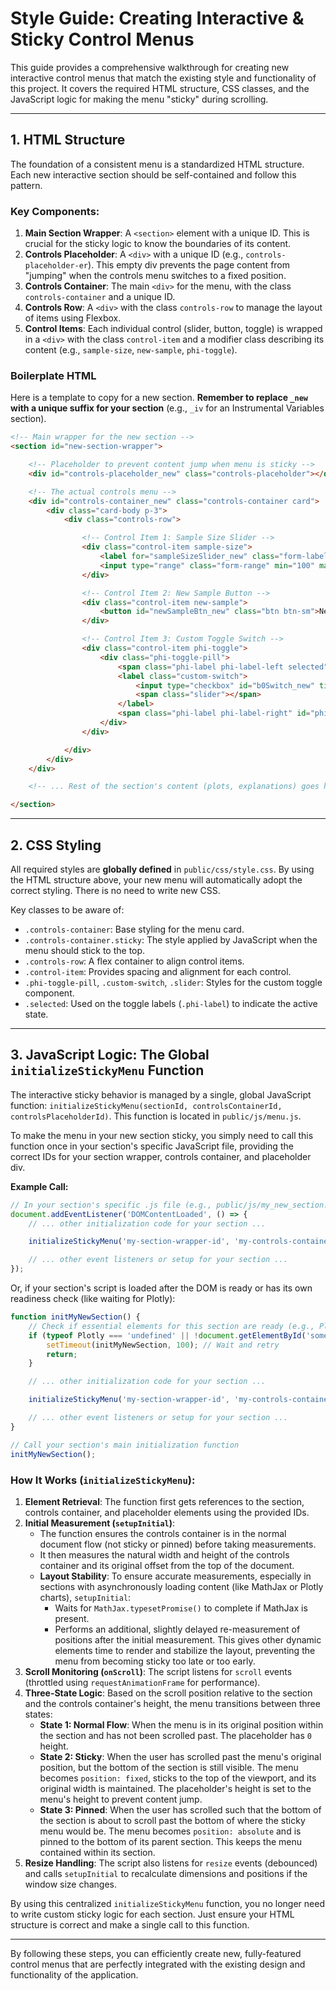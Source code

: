 # Style Guide: Creating Interactive & Sticky Control Menus

This guide provides a comprehensive walkthrough for creating new interactive control menus that match the existing style and functionality of this project. It covers the required HTML structure, CSS classes, and the JavaScript logic for making the menu "sticky" during scrolling.

---

## 1. HTML Structure

The foundation of a consistent menu is a standardized HTML structure. Each new interactive section should be self-contained and follow this pattern.

### Key Components:

1.  **Main Section Wrapper**: A `<section>` element with a unique ID. This is crucial for the sticky logic to know the boundaries of its content.
2.  **Controls Placeholder**: A `<div>` with a unique ID (e.g., `controls-placeholder-er`). This empty div prevents the page content from "jumping" when the controls menu switches to a fixed position.
3.  **Controls Container**: The main `<div>` for the menu, with the class `controls-container` and a unique ID.
4.  **Controls Row**: A `<div>` with the class `controls-row` to manage the layout of items using Flexbox.
5.  **Control Items**: Each individual control (slider, button, toggle) is wrapped in a `<div>` with the class `control-item` and a modifier class describing its content (e.g., `sample-size`, `new-sample`, `phi-toggle`).

### Boilerplate HTML

Here is a template to copy for a new section. **Remember to replace `_new` with a unique suffix for your section** (e.g., `_iv` for an Instrumental Variables section).

```html
<!-- Main wrapper for the new section -->
<section id="new-section-wrapper">

    <!-- Placeholder to prevent content jump when menu is sticky -->
    <div id="controls-placeholder_new" class="controls-placeholder"></div>

    <!-- The actual controls menu -->
    <div id="controls-container_new" class="controls-container card">
        <div class="card-body p-3">
            <div class="controls-row">

                <!-- Control Item 1: Sample Size Slider -->
                <div class="control-item sample-size">
                    <label for="sampleSizeSlider_new" class="form-label me-2 mb-0">Sample Size: <span id="sampleSizeValue_new">500</span></label>
                    <input type="range" class="form-range" min="100" max="2000" step="100" id="sampleSizeSlider_new">
                </div>

                <!-- Control Item 2: New Sample Button -->
                <div class="control-item new-sample">
                    <button id="newSampleBtn_new" class="btn btn-sm">New Sample</button>
                </div>

                <!-- Control Item 3: Custom Toggle Switch -->
                <div class="control-item phi-toggle">
                    <div class="phi-toggle-pill">
                        <span class="phi-label phi-label-left selected" id="phiLabel0_new">Recursive</span>
                        <label class="custom-switch">
                            <input type="checkbox" id="b0Switch_new" title="Switch between Recursive and Non-recursive B_0">
                            <span class="slider"></span>
                        </label>
                        <span class="phi-label phi-label-right" id="phiLabelPi_new">Non-recursive</span>
                    </div>
                </div>

            </div>
        </div>
    </div>

    <!-- ... Rest of the section's content (plots, explanations) goes here ... -->

</section>
```

---

## 2. CSS Styling

All required styles are **globally defined** in `public/css/style.css`. By using the HTML structure above, your new menu will automatically adopt the correct styling. There is no need to write new CSS.

Key classes to be aware of:

*   `.controls-container`: Base styling for the menu card.
*   `.controls-container.sticky`: The style applied by JavaScript when the menu should stick to the top.
*   `.controls-row`: A flex container to align control items.
*   `.control-item`: Provides spacing and alignment for each control.
*   `.phi-toggle-pill`, `.custom-switch`, `.slider`: Styles for the custom toggle component.
*   `.selected`: Used on the toggle labels (`.phi-label`) to indicate the active state.

---

## 3. JavaScript Logic: The Global `initializeStickyMenu` Function

The interactive sticky behavior is managed by a single, global JavaScript function: `initializeStickyMenu(sectionId, controlsContainerId, controlsPlaceholderId)`. This function is located in `public/js/menu.js`.

To make the menu in your new section sticky, you simply need to call this function once in your section's specific JavaScript file, providing the correct IDs for your section wrapper, controls container, and placeholder div.

**Example Call:**

```javascript
// In your section's specific .js file (e.g., public/js/my_new_section.js)
document.addEventListener('DOMContentLoaded', () => {
    // ... other initialization code for your section ...

    initializeStickyMenu('my-section-wrapper-id', 'my-controls-container-id', 'my-controls-placeholder-id');

    // ... other event listeners or setup for your section ...
});
```

Or, if your section's script is loaded after the DOM is ready or has its own readiness check (like waiting for Plotly):

```javascript
function initMyNewSection() {
    // Check if essential elements for this section are ready (e.g., Plotly, specific divs)
    if (typeof Plotly === 'undefined' || !document.getElementById('someEssentialDiv_new')) {
        setTimeout(initMyNewSection, 100); // Wait and retry
        return;
    }

    // ... other initialization code for your section ...

    initializeStickyMenu('my-section-wrapper-id', 'my-controls-container-id', 'my-controls-placeholder-id');

    // ... other event listeners or setup for your section ...
}

// Call your section's main initialization function
initMyNewSection();
```

### How It Works (`initializeStickyMenu`):

1.  **Element Retrieval**: The function first gets references to the section, controls container, and placeholder elements using the provided IDs.
2.  **Initial Measurement (`setupInitial`)**: 
    *   The function ensures the controls container is in the normal document flow (not sticky or pinned) before taking measurements.
    *   It then measures the natural width and height of the controls container and its original offset from the top of the document.
    *   **Layout Stability**: To ensure accurate measurements, especially in sections with asynchronously loading content (like MathJax or Plotly charts), `setupInitial`:
        *   Waits for `MathJax.typesetPromise()` to complete if MathJax is present.
        *   Performs an additional, slightly delayed re-measurement of positions after the initial measurement. This gives other dynamic elements time to render and stabilize the layout, preventing the menu from becoming sticky too late or too early.
3.  **Scroll Monitoring (`onScroll`)**: The script listens for `scroll` events (throttled using `requestAnimationFrame` for performance).
4.  **Three-State Logic**: Based on the scroll position relative to the section and the controls container's height, the menu transitions between three states:
    *   **State 1: Normal Flow**: When the menu is in its original position within the section and has not been scrolled past. The placeholder has `0` height.
    *   **State 2: Sticky**: When the user has scrolled past the menu's original position, but the bottom of the section is still visible. The menu becomes `position: fixed`, sticks to the top of the viewport, and its original width is maintained. The placeholder's height is set to the menu's height to prevent content jump.
    *   **State 3: Pinned**: When the user has scrolled such that the bottom of the section is about to scroll past the bottom of where the sticky menu would be. The menu becomes `position: absolute` and is pinned to the bottom of its parent section. This keeps the menu contained within its section.
5.  **Resize Handling**: The script also listens for `resize` events (debounced) and calls `setupInitial` to recalculate dimensions and positions if the window size changes.

By using this centralized `initializeStickyMenu` function, you no longer need to write custom sticky logic for each section. Just ensure your HTML structure is correct and make a single call to this function.

---

By following these steps, you can efficiently create new, fully-featured control menus that are perfectly integrated with the existing design and functionality of the application.
